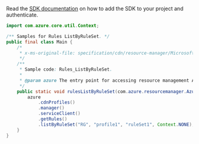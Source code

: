 Read the [SDK documentation](https://github.com/Azure/azure-sdk-for-java/blob/azure-resourcemanager_2.15.0/sdk/resourcemanager/azure-resourcemanager/README.md) on how to add the SDK to your project and authenticate.

```java
import com.azure.core.util.Context;

/** Samples for Rules ListByRuleSet. */
public final class Main {
    /*
     * x-ms-original-file: specification/cdn/resource-manager/Microsoft.Cdn/stable/2021-06-01/examples/Rules_ListByRuleSet.json
     */
    /**
     * Sample code: Rules_ListByRuleSet.
     *
     * @param azure The entry point for accessing resource management APIs in Azure.
     */
    public static void rulesListByRuleSet(com.azure.resourcemanager.AzureResourceManager azure) {
        azure
            .cdnProfiles()
            .manager()
            .serviceClient()
            .getRules()
            .listByRuleSet("RG", "profile1", "ruleSet1", Context.NONE);
    }
}
```
